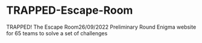 # TRAPPED-Escape-Room
TRAPPED! The Escape Room26/09/2022 Preliminary Round Enigma website for 65 teams to solve a set of challenges
